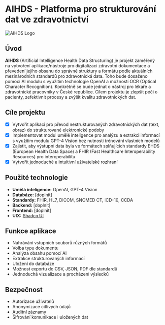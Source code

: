 # AIHDS - Platforma pro strukturování dat ve zdravotnictví

![AIHDS Logo]([https://via.placeholder.com/150x150.png?text=AIHDS+Logo](https://i.ibb.co/3Y2P8t8/DALL-E-2024-07-14-14-18-27-A-clean-and-minimalistic-pixel-art-hero-image-for-the-AIHDS-platform-inte.webp))

## Úvod

**AIHDS** (Artificial Intelligence Health Data Structuring) je projekt zaměřený na vytvoření aplikace/nástroje pro digitalizaci zdravotní dokumentace a převedení jejího obsahu do správné struktury a formátu podle aktuálních mezinárodních standardů pro zdravotnická data. Toho bude dosaženo pomocí AI modulu s využitím technologie OpenAI a možností OCR (Optical Character Recognition). Konkrétně se bude jednat o nástroj pro lékaře a zdravotnické pracovníky v České republice. Cílem projektu je zlepšit péči o pacienty, zefektivnit procesy a zvýšit kvalitu zdravotnických dat.

## Cíle projektu

- [x] Vytvořit aplikaci pro převod nestrukturovaných zdravotnických dat (text, obraz) do strukturované elektronické podoby
- [x] Implementovat modul umělé inteligence pro analýzu a extrakci informací s využitím modulu GPT-4 Vision bez nutnosti trénování vlastních modelů
- [x] Zajistit, aby výstupní data byla ve formátech splňujících standardy EHDS (European Health Data Space) a FHIR (Fast Healthcare Interoperability Resources) pro interoperabilitu
- [x] Vytvořit jednoduché a intuitivní uživatelské rozhraní

## Použité technologie

- **Umělá inteligence:** OpenAI, GPT-4 Vision
- **Databáze:** [doplnit]
- **Standardy:** FHIR, HL7, DICOM, SNOMED CT, ICD-10, CCDA
- **Backend:** [doplnit]
- **Frontend:** [doplnit]
- **UIX:** [Shadcn UI](https://github.com/shadcn-ui/ui)

## Funkce aplikace

- Nahrávání vstupních souborů různých formátů
- Volba typu dokumentu
- Analýza obsahu pomocí AI
- Extrakce strukturovaných informací
- Uložení do databáze
- Možnost exportu do CSV, JSON, PDF dle standardů
- Jednoduchá vizualizace a procházení výsledků

## Bezpečnost

- Autorizace uživatelů
- Anonymizace citlivých údajů
- Auditní záznamy
- Šifrování komunikace i uložených dat

